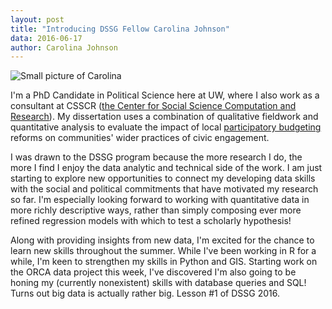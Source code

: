 ```yaml
---
layout: post
title: "Introducing DSSG Fellow Carolina Johnson"
data: 2016-06-17
author: Carolina Johnson
---
```


![Small picture of Carolina]("../assets/images/carolina-small.jpg")

I'm a PhD Candidate in Political Science here at UW, where I also work as a consultant at CSSCR ([the Center for Social Science Computation and Research](http://csscr.washington.edu)).  My dissertation uses a combination of qualitative fieldwork and quantitative analysis to evaluate the impact of local [participatory budgeting](www.participatorybudgeting.org) reforms on communities' wider practices of civic engagement.

I was drawn to the DSSG program because the more research I do, the more I find I enjoy the data analytic and technical side of the work. I am just starting to explore new opportunities to connect my developing data skills with the social and political commitments that have motivated my research so far.  I'm especially looking forward to working with quantitative data in more richly descriptive ways, rather than simply composing ever more refined regression models with which to test a scholarly hypothesis!  

 Along with providing insights from new data, I'm excited for the chance to learn new skills throughout the summer.  While I've been working in R for a while, I'm keen to strengthen my skills in Python and GIS. Starting work on the ORCA data project this week, I've discovered I'm also going to be honing my (currently nonexistent) skills with database queries and SQL!  Turns out big data is actually rather big.  Lesson #1 of DSSG 2016.